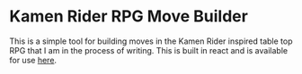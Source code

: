 # Kamen Rider RPG Move Builder

This is a simple tool for building moves in the Kamen Rider inspired table top RPG that I am in the process of writing. This is built in react and is available for use [here](https://stewm.github.io/kr-rpg-move-builder/).
